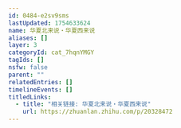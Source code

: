```yaml
---
id: 0484-e2sv9sms
lastUpdated: 1754633624
name: 华夏北来说・华夏西来说
aliases: []
layer: 3
categoryId: cat_7hqnYMGY
tagIds: []
nsfw: false
parent: ""
relatedEntries: []
timelineEvents: []
titledLinks:
  - title: "相关链接: 华夏北来说・华夏西来说"
    url: https://zhuanlan.zhihu.com/p/20328472
---
```


